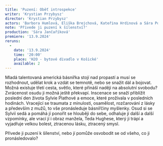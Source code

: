 ```yaml
---
title: 'Puzení: Oběť introspekce'
writer: 'Krystian Przybysz'
director: 'Krystian Przybysz'
actors: 'Barbora Humlová, Eliška Brejchová, Kateřina Hrdinová a Sára Pospíšilová'
note: 'Přivede ji puzení k šílenství?'
production: 'Sára Jančaříková'
premiere: '13.9.2024'
reruns:
  -  
    date: '13.9.2024'
    time: '20:00'
    place: 'H2O - bytové divadlo v Košické'
    available: 2
---
```

Mladá talentovaná americká básnířka stojí nad propastí a musí se rozhodnout, udělat krok a vzdát se temnotě, nebo se snažit dál a bojovat. Možná existuje třetí cesta, světlo, které přináší naději na absolutní svobodu? Zvrácenost osudu ji možná ještě překvapí. 
Inscenace se snaží přiblížit poslední den života Sylvie Plathové a emoce, které prožívala v posledních hodinách. Vracející se traumata z minulosti, osamělost, rozčarování z lásky a především z mužů, to vše pronásleduje básnířčiny myšlenky. Osud si se Sylvií sedá a pomáhá jí ponořit se hlouběji do sebe, odhaluje jí další a další vzpomínky, ale vrací jí i obraz manžela, Teda Hughese, který ji trápí a vyjadřuje velkou bolest, ztracenou lásku, ztracený smysl.

Přivede ji puzení k šílenství, nebo jí pomůže osvobodit se od všeho, co ji pronásledovalo?
